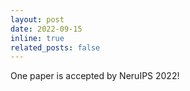 ```yaml
---
layout: post
date: 2022-09-15
inline: true
related_posts: false
---
```


One paper is accepted by NeruIPS 2022!